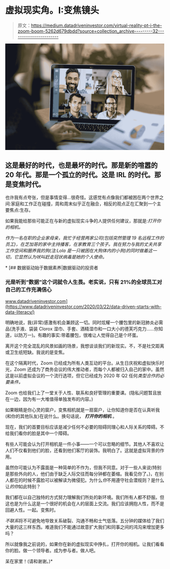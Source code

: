 # 虚拟现实角。I:变焦镜头

> 原文：<https://medium.datadriveninvestor.com/virtual-reality-pt-i-the-zoom-boom-5262d679dbdd?source=collection_archive---------32----------------------->

![](img/46dcf50bb29a30eea4f8d0d32afd4f77.png)

## 这是最好的时代，也是最坏的时代。那是新的喧嚣的 20 年代。那是一个孤立的时代。这是 IRL 的时代。那是变焦时代。

也许我有点夸张，但是事情变得…很奇怪。这感觉有点像我们都被困在两个世界之间:家庭和工作正在碰撞，周和周末似乎正在融合，相反的观点正在汇聚到一个主要焦点:生存。

如果我能给那些可能正在与新的虚拟现实斗争的人提供任何建议，那就是:*打开你的相机。*

*作为一名在职的企业家母亲，我忙于经营两家公司(包括突然管理 19 名远程工作的员工)，在芝加哥的家中主持播客，在家教育三个孩子。我在努力与我的丈夫共享工作空间和圈养我的狗(注:Lola 是一只被困在大狗体内的小狗)的同时做着这一切，它显然认为吠叫赶走冠状病毒是她的个人使命。*

*[](https://www.datadriveninvestor.com/2020/03/22/data-driven-starts-with-data-literacy/) [## 数据驱动始于数据素养|数据驱动的投资者

### 光是听到“数据”这个词就令人生畏。老实说，只有 21%的全球员工对自己的工作充满信心

www.datadriveninvestor.com](https://www.datadriveninvestor.com/2020/03/22/data-driven-starts-with-data-literacy/) 

明确地说，我(非常)感激有机会兼顾这一切。同时炫耀一个腰包里的新冠肺炎必需品(洗手液、袋装 Clorox 湿巾、手套、酒精湿巾和一口大小的德芙巧克力……你知道，以防万一)。有趣的事实:带着腰包，很难让人觉得自己是个坏蛋。

离开这个完全混乱的风景如画的场景，我想谈谈我们的新现实。不，不是社交距离或卫生纸短缺。我说的是变焦。

在这个隔离时代，Zoom 已经成为所有人类互动的平台。从生日庆祝和虚拟快乐时光，Zoom 还成为了商务会议的伟大推动者，而每个人都被归入自己的家中。虽然这是以前虚拟会议的一个流行选项，但它已经成为 2020 年 Q2 任何*类型合作的必要条件。*

Zoom 也给我们上了一堂关于人性、联系和良好管理的重要课。(隐私问题暂且放在一边，因为有一大堆值得单独发布的内容。)

如果眼睛是你心灵的窗户，变焦相机就是一扇窗户，让你知道你是否在认真听我(和你的其他队友)在说什么。换句话说， ***打开你的相机*** 。

现在，我们的首要目标应该是减少任何不必要的阻碍同理心和人际关系的障碍。不给我们看你的脸是其中一个障碍。

有些人可能会认为打开相机是一件小事——一个可以忽略的细节。其他人不喜欢让人们不仅看到他们的脸，还看到他们客厅的装饰。我明白了。这就是虚拟背景的作用。

虽然你可能认为不露面是一种简单的不作为，但我不同意。对于一些人来说(特别是那些外向的人，他们由于缺乏人际交往而每分钟都在萎缩。我看见你了。)，在别人都在的时候不露脸可以被解读为微侵犯。为什么*你*不用遵守社会潜规则？是什么让*的你*如此特别？

我们都在以自己独特的方式努力理解我们所处的新环境。我们所有人都不舒服。但这也是为什么这是一个很好的机会在人的层面上交流。我们应该拥抱人性，而不是回避人性。一起。变焦时。

*不联系*将不可避免地导致关系破裂、沟通不畅和士气低落。五分钟的媒体给了我们大量的这三样东西。难道我们不能通过故意扩大我们和同事之间的鸿沟来增加更多吗？

所以就像我之前说的，如果你在新的虚拟现实中挣扎，打开你的相机。让我们看看你的脸。做一个领导者。成为参与者。做人吧。

呆在家里！(请和谢谢。)*